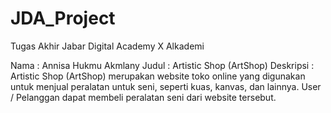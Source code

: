 # JDA_Project
Tugas Akhir Jabar Digital Academy X Alkademi

Nama		  : Annisa Hukmu Akmlany
Judul	  	: Artistic Shop (ArtShop)
Deskripsi	: Artistic Shop (ArtShop) merupakan website toko online yang digunakan untuk menjual peralatan untuk seni, seperti kuas, kanvas, dan lainnya. User / Pelanggan dapat membeli peralatan seni dari website tersebut. 
